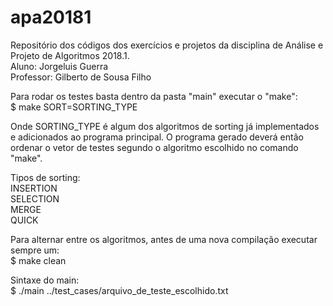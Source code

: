 # apa20181

Repositório dos códigos dos exercícios e projetos da disciplina de Análise e Projeto de Algoritmos 2018.1.  
Aluno: Jorgeluis Guerra  
Professor: Gilberto de Sousa Filho  

Para rodar os testes basta dentro da pasta "main" executar o "make":  
$ make SORT=SORTING_TYPE  

Onde SORTING_TYPE é algum dos algoritmos de sorting já implementados e adicionados ao programa principal. O programa gerado deverá então ordenar o vetor de testes segundo o algoritmo escolhido no comando "make".  

Tipos de sorting:  
INSERTION  
SELECTION  
MERGE  
QUICK  

Para alternar entre os algoritmos, antes de uma nova compilação executar sempre um:  
$ make clean  

Sintaxe do main:  
$ ./main ../test_cases/arquivo_de_teste_escolhido.txt
